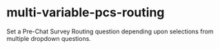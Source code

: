 # multi-variable-pcs-routing
Set a Pre-Chat Survey Routing question depending upon selections from multiple dropdown questions.
